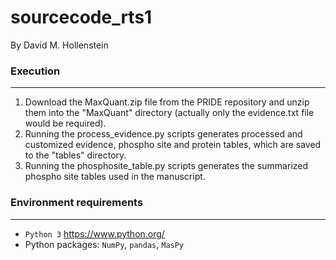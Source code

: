 # sourcecode_rts1
By David M. Hollenstein

### Execution
---------------------------------------------------------
1. Download the MaxQuant.zip file from the PRIDE repository and unzip them into the "MaxQuant" directory (actually only the evidence.txt file would be required).
2. Running the process_evidence.py scripts generates processed and customized evidence, phospho site and protein tables, which are saved to the "tables" directory.
3. Running the phosphosite_table.py scripts generates the summarized phospho site tables used in the manuscript.

### Environment requirements
---------------------------------------------------------
- `Python 3` https://www.python.org/
- Python packages: `NumPy`, `pandas`, `MasPy`